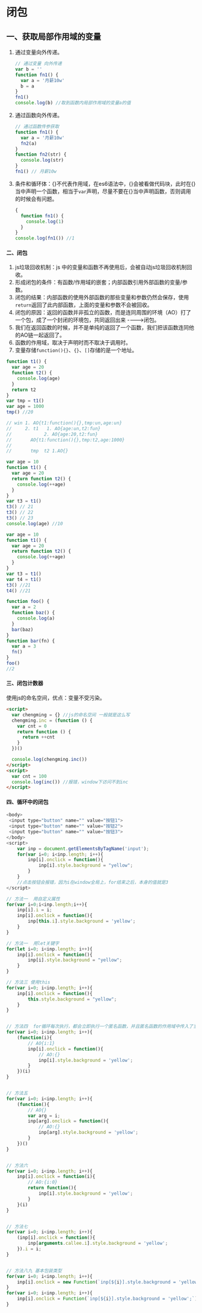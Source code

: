 # 闭包

## 一、获取局部作用域的变量

1. 通过变量向外传递。

   ```js
   // 通过变量 向外传递
   var b = ''
   function fn1() {
     var a = '月薪10w'
     b = a
   }
   fn1()
   console.log(b) //取到函数内局部作用域的变量a的值
   ```

2. 通过函数向外传递。

   ```js
   // 通过函数传参获取
   function fn1() {
     var a = '月薪10w'
     fn2(a)
   }
   function fn2(str) {
     console.log(str)
   }
   fn1() // 月薪10w
   ```

3. 条件和循环体：{}不代表作用域，在es6语法中，{}会被看做代码块，此时在{}当中声明一个函数，相当于`var`声明，尽量不要在{}当中声明函数，否则调用的时候会有问题。

   ```js
   {
     function fn1() {
       console.log(1)
     }
   }
   console.log(fn1()) //1
   ```

#### 二、闭包

1. js垃圾回收机制：js 中的变量和函数不再使用后，会被自动js垃圾回收机制回收。
2. 形成闭包的条件：有函数/作用域的嵌套；内部函数引用外部函数的变量/参数。
3. 闭包的结果：内部函数的使用外部函数的那些变量和参数仍然会保存，使用`return`返回了此内部函数，上面的变量和参数不会被回收。
4. 闭包的原因：返回的函数并非孤立的函数，而是连同周围的环境（AO）打了一个包，成了一个封闭的环境包，共同返回出来 ---->闭包。
5. 我们在返回函数的时候，并不是单纯的返回了一个函数，我们把该函数连同他的AO链一起返回了。
6. 函数的作用域，取决于声明时而不取决于调用时。
7. 变量存储`function(){}`、`{}`、`[]`存储的是一个地址。

```js
function t1() {
  var age = 20
  function t2() {
    console.log(age)
  }
  return t2
}
var tmp = t1()
var age = 1000
tmp() //20

// win 1. AO{t1:function(){},tmp:un,age:un}
//     2. t1   1. AO{age:un,t2:fun}
//            2. AO{age:20,t2:fun}
//       AO{t1:function(){},tmp:t2,age:1000}
//
//       tmp  t2 1.AO{}

var age = 10
function t1() {
  var age = 20
  return function t2() {
    console.log(++age)
  }
}
var t3 = t1()
t3() // 21
t3() // 22
t3() // 23
console.log(age) //10

var age = 10
function t1() {
  var age = 20
  return function t2() {
    console.log(++age)
  }
}
var t3 = t1()
var t4 = t1()
t3() //21
t4() //21

function foo() {
  var a = 2
  function baz() {
    console.log(a)
  }
  bar(baz)
}
function bar(fn) {
  var a = 3
  fn()
}
foo()
//2
```

#### 三、闭包计数器

使用js的命名空间，优点：变量不受污染。

```html
<script>
  var chengming = {} //js的命名空间 一般就是这么写
  chengming.inc = (function () {
    var cnt = 0
    return function () {
      return ++cnt
    }
  })()

  console.log(chengming.inc())
</script>
<script>
  var cnt = 100
  console.log(inc()) //报错，window下访问不到inc
</script>
```

#### 四、循环中的闭包

```js
<body>
 <input type="button" name="" value="按钮1">
 <input type="button" name="" value="按钮2">
 <input type="button" name="" value="按钮3">
</body>
<script>
    var inp = document.getElementsByTagName('input');
    for(var i=0; i<inp.length; i++){
        inp[i].onclick = function(){
            inp[i].style.background = "yellow";
        }
    }
    //点击按钮会报错，因为i在window全局上，for结束之后，本身的值就是3
</script>

// 方法一  用自定义属性
for(var i=0;i<inp.length;i++){
    inp[i].i = i;
    inp[i].onclick = function(){
        inp[this.i].style.background = 'yellow';
    }
}

// 方法一  用let关键字
for(let i=0; i<inp.length; i++){
    inp[i].onclick = function(){
        inp[i].style.background = "yellow";
    }
}

// 方法三 使用this
for(var i=0; i<inp.length; i++){
    inp[i].onclick = function(){
        this.style.background = "yellow";
    }
}


// 方法四  for循环每次执行，都会立即执行一个匿名函数，并且匿名函数的作用域中传入了当时的i作为参数传递
for(var i=0; i<inp.length; i++){
    (function(i){
        // AO{i:1}
        inp[i].onclick = function(){
            // AO:{}
            inp[i].style.background = 'yellow';
        }
    })(i)
}


// 方法五
for(var i=0; i<inp.length; i++){
    (function(){
        // AO{}
        var arg = i;
        inp[arg].onclick = function(){
            // AO:{}
            inp[arg].style.background = 'yellow';
        }
    })()
}


// 方法六
for(var i=0; i<inp.length; i++){
    inp[i].onclick = function(i){
        // AO:{i:0}
        return function(){
            inp[i].style.background = 'yellow';
        }
    }(i)
}


// 方法七
for(var i=0; i<inp.length; i++){
    (inp[i].onclick = function(){
        inp[arguments.callee.i].style.background = 'yellow';
    }).i = i;
}


// 方法八九 基本包装类型
for(var i=0; i<inp.length; i++){
    inp[i].onclick = new Function(`inp[${i}].style.background = 'yellow';`);
}
for(var i=0; i<inp.length; i++){
    inp[i].onclick = Function(`inp[${i}].style.background = 'yellow';`);
}
```
